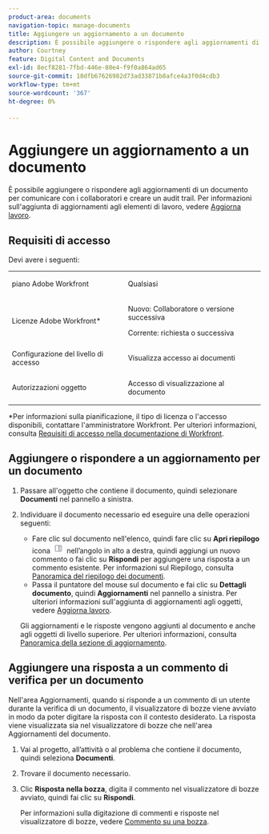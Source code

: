 ```yaml
---
product-area: documents
navigation-topic: manage-documents
title: Aggiungere un aggiornamento a un documento
description: È possibile aggiungere o rispondere agli aggiornamenti di un documento per comunicare con i collaboratori e creare un audit trail. Per informazioni sull'aggiunta di aggiornamenti agli elementi di lavoro, vedere Aggiornare il lavoro.
author: Courtney
feature: Digital Content and Documents
exl-id: 8ecf8281-7fbd-446e-80e4-f9f0a864ad65
source-git-commit: 18dfb67626982d73ad33871b8afce4a3f0d4cdb3
workflow-type: tm+mt
source-wordcount: '367'
ht-degree: 0%

---
```


# Aggiungere un aggiornamento a un documento

<!--Audited: April, 2024-->

È possibile aggiungere o rispondere agli aggiornamenti di un documento per comunicare con i collaboratori e creare un audit trail. Per informazioni sull&#39;aggiunta di aggiornamenti agli elementi di lavoro, vedere [Aggiorna lavoro](../../workfront-basics/updating-work-items-and-viewing-updates/update-work.md).

## Requisiti di accesso

Devi avere i seguenti:

<table style="table-layout:auto"> 
 <col> 
 <col> 
 <tbody> 
  <tr> 
   <td role="rowheader">piano Adobe Workfront</td> 
   <td> <p> Qualsiasi</p> </td> 
  </tr> 
  <tr> 
   <td role="rowheader">Licenze Adobe Workfront*</td> 
   <td> <p>Nuovo: Collaboratore o versione successiva</p> 
   <p>Corrente: richiesta o successiva</p>
   </td> 
  </tr> 
  <tr> 
   <td role="rowheader">Configurazione del livello di accesso</td> 
   <td> <p>Visualizza accesso ai documenti</p> </td> 
  </tr>

<tr> 
   <td role="rowheader">Autorizzazioni oggetto</td> 
   <td> <p>Accesso di visualizzazione al documento</p> </td> 
  </tr> 
 </tbody> 
</table>

*Per informazioni sulla pianificazione, il tipo di licenza o l&#39;accesso disponibili, contattare l&#39;amministratore Workfront. Per ulteriori informazioni, consulta [Requisiti di accesso nella documentazione di Workfront](/help/quicksilver/administration-and-setup/add-users/access-levels-and-object-permissions/access-level-requirements-in-documentation.md).

## Aggiungere o rispondere a un aggiornamento per un documento

1. Passare all&#39;oggetto che contiene il documento, quindi selezionare **Documenti** nel pannello a sinistra.
1. Individuare il documento necessario ed eseguire una delle operazioni seguenti:

   * Fare clic sul documento nell&#39;elenco, quindi fare clic su **Apri riepilogo** icona ![](assets/qs-summary-in-new-toolbar-small.png) nell’angolo in alto a destra, quindi aggiungi un nuovo commento o fai clic su **Rispondi** per aggiungere una risposta a un commento esistente. Per informazioni sul Riepilogo, consulta [Panoramica del riepilogo dei documenti](../../documents/managing-documents/summary-for-documents.md).
   * Passa il puntatore del mouse sul documento e fai clic su **Dettagli documento**, quindi **Aggiornamenti** nel pannello a sinistra.
Per ulteriori informazioni sull&#39;aggiunta di aggiornamenti agli oggetti, vedere [Aggiorna lavoro](../../workfront-basics/updating-work-items-and-viewing-updates/update-work.md).

   Gli aggiornamenti e le risposte vengono aggiunti al documento e anche agli oggetti di livello superiore. Per ulteriori informazioni, consulta [Panoramica della sezione di aggiornamento](../../workfront-basics/updating-work-items-and-viewing-updates/updates-tab-overview.md).


## Aggiungere una risposta a un commento di verifica per un documento

Nell&#39;area Aggiornamenti, quando si risponde a un commento di un utente durante la verifica di un documento, il visualizzatore di bozze viene avviato in modo da poter digitare la risposta con il contesto desiderato. La risposta viene visualizzata sia nel visualizzatore di bozze che nell&#39;area Aggiornamenti del documento.

1. Vai al progetto, all’attività o al problema che contiene il documento, quindi seleziona **Documenti**.
1. Trovare il documento necessario.

1. Clic **Risposta nella bozza**, digita il commento nel visualizzatore di bozze avviato, quindi fai clic su **Rispondi**.

   Per informazioni sulla digitazione di commenti e risposte nel visualizzatore di bozze, vedere [Commento su una bozza](../../review-and-approve-work/proofing/reviewing-proofs-within-workfront/comment-on-a-proof/comment-on-proof-1.md).
